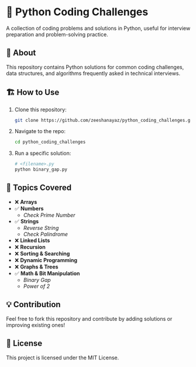 # 📌 Python Coding Challenges
A collection of coding problems and solutions in Python, useful for interview preparation and problem-solving practice.

## 🚀 About
This repository contains Python solutions for common coding challenges, data structures, and algorithms frequently asked in technical interviews.

## 🏗 How to Use  
1. Clone this repository:  
   ```bash
   git clone https://github.com/zeeshanayaz/python_coding_challenges.git
   ```
2. Navigate to the repo:  
   ```bash
   cd python_coding_challenges
   ```
3. Run a specific solution:  
   ```bash
   # <filename>.py
   python binary_gap.py
   ```

## 📝 Topics Covered  
- ❌ **Arrays**
- ✅ **Numbers**
   - _Check Prime Number_  
- ✅ **Strings**
   - _Reverse String_  
   - _Check Palindrome_
- ❌ **Linked Lists**  
- ❌ **Recursion**  
- ❌ **Sorting & Searching**  
- ❌ **Dynamic Programming**  
- ❌ **Graphs & Trees**  
- ✅ **Math & Bit Manipulation**
   - _Binary Gap_
   - _Power of 2_

## 💡 Contribution  
Feel free to fork this repository and contribute by adding solutions or improving existing ones!  

## 📜 License  
This project is licensed under the MIT License.  
